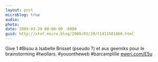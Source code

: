 ```yaml
---
layout: post
microblog: true
audio: 
photo: 
date: 2009-03-29 00:00:00 -0000
guid: http://xtof.micro.blog/2009/03/29/t1411501080.html
---
```

Give 1 #Bisou à Isabelle Brisset (pseudo ?) et aux geemiks pour le brainstorming #twollars. #youontheweb #barcamplille  [eweri.com/E5u](http://eweri.com/E5u)
